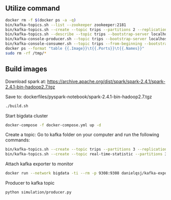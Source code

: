 Utilize command
---
```bash
docker rm -f $(docker ps -a -q)
bin/kafka-topics.sh --list --zookeeper zookeeper:2181
bin/kafka-topics.sh --create --topic trips --partitions 2 --replication-factor 1 --bootstrap-server localhost:9092,kafka:9093
bin/kafka-topics.sh --describe --topic trips --bootstrap-server localhost:9092,localhost:9094,localhost:9095
bin/kafka-console-producer.sh --topic trips --bootstrap-server localhost:9092,localhost:9094,localhost:9095
bin/kafka-console-consumer.sh --topic trips --from-beginning --bootstrap-server localhost:9092,localhost:9094,localhost:9095
docker ps --format "table {{.Image}}\t{{.Ports}}\t{{.Names}}"
sudo rm -rf /tmp/*
```
Build images
---
Download spark at: https://archive.apache.org/dist/spark/spark-2.4.1/spark-2.4.1-bin-hadoop2.7.tgz

Save to: dockerfiles/pyspark-notebook/spark-2.4.1-bin-hadoop2.7.tgz
```bash
./build.sh
```
Start bigdata cluster
```bash
docker-compose -f docker-compose.yml up -d
```
Create a topic: Go to kafka folder on your computer and run the following commands: 
```bash
bin/kafka-topics.sh --create --topic trips --partitions 3 --replication-factor 3 --bootstrap-server localhost:9092,localhost:9094,localhost:9095
bin/kafka-topics.sh --create --topic real-time-statistic --partitions 3 --replication-factor 3 --bootstrap-server localhost:9092,localhost:9094,localhost:9095
```
Attach kafka exporter to monitor
```bash
docker run --network bigdata -ti --rm -p 9308:9308 danielqsj/kafka-exporter --kafka.server=kafka-broker-1:9093 --kafka.server=kafka-broker-2:9093 --kafka.server=kafka-broker-3:9093
```
Producer to kafka topic
```bash
python simulation/producer.py
```
